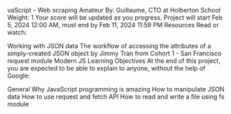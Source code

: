 vaScript - Web scraping
 Amateur
 By: Guillaume, CTO at Holberton School
 Weight: 1
 Your score will be updated as you progress.
 Project will start Feb 5, 2024 12:00 AM, must end by Feb 11, 2024 11:59 PM
Resources
Read or watch:

Working with JSON data
The workflow of accessing the attributes of a simply-created JSON object by Jimmy Tran from Cohort 1 - San Francisco
request module
Modern JS
Learning Objectives
At the end of this project, you are expected to be able to explain to anyone, without the help of Google:

General
Why JavaScript programming is amazing
How to manipulate JSON data
How to use request and fetch API
How to read and write a file using fs module
